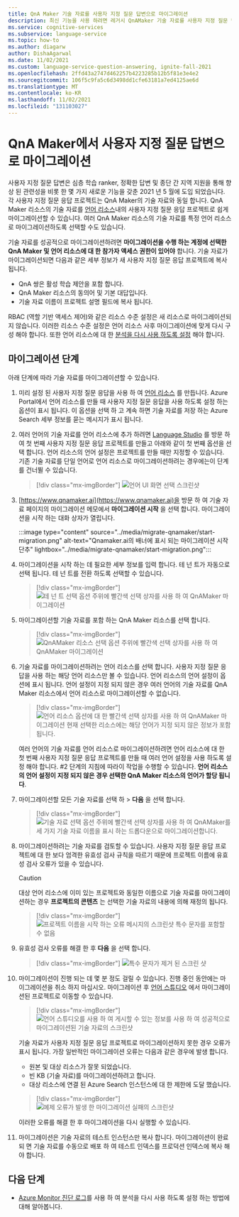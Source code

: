 ```yaml
---
title: QnA Maker 기술 자료를 사용자 지정 질문 답변으로 마이그레이션
description: 최신 기능을 사용 하려면 레거시 QnAMaker 기술 자료를 사용자 지정 질문 답변으로 마이그레이션합니다.
ms.service: cognitive-services
ms.subservice: language-service
ms.topic: how-to
ms.author: diagarw
author: DishaAgarwal
ms.date: 11/02/2021
ms.custom: language-service-question-answering, ignite-fall-2021
ms.openlocfilehash: 2ffd43a2747d462257b4223285b12b5f81e3e4e2
ms.sourcegitcommit: 106f5c9fa5c6d3498dd1cfe63181a7ed4125ae6d
ms.translationtype: MT
ms.contentlocale: ko-KR
ms.lasthandoff: 11/02/2021
ms.locfileid: "131103027"
---
```

# <a name="migrate-from-qna-maker-to-custom-question-answering"></a>QnA Maker에서 사용자 지정 질문 답변으로 마이그레이션

사용자 지정 질문 답변은 심층 학습 ranker, 정확한 답변 및 종단 간 지역 지원을 통해 향상 된 관련성을 비롯 한 몇 가지 새로운 기능을 갖춘 2021 년 5 월에 도입 되었습니다. 각 사용자 지정 질문 응답 프로젝트는 QnA Maker의 기술 자료와 동일 합니다. QnA Maker 리소스의 기술 자료를 [언어 리소스](https://aka.ms/create-language-resource)내의 사용자 지정 질문 응답 프로젝트로 쉽게 마이그레이션할 수 있습니다. 여러 QnA Maker 리소스의 기술 자료를 특정 언어 리소스로 마이그레이션하도록 선택할 수도 있습니다.

기술 자료를 성공적으로 마이그레이션하려면 **마이그레이션을 수행 하는 계정에 선택한 QnA Maker 및 언어 리소스에 대 한 참가자 액세스 권한이 있어야** 합니다. 기술 자료가 마이그레이션되면 다음과 같은 세부 정보가 새 사용자 지정 질문 응답 프로젝트에 복사 됩니다.

- QnA 쌍은 활성 학습 제안을 포함 합니다.
- QnA Maker 리소스의 동의어 및 기본 대답입니다.
- 기술 자료 이름이 프로젝트 설명 필드에 복사 됩니다.

RBAC (역할 기반 액세스 제어)와 같은 리소스 수준 설정은 새 리소스로 마이그레이션되지 않습니다. 이러한 리소스 수준 설정은 언어 리소스 사후 마이그레이션에 맞게 다시 구성 해야 합니다. 또한 언어 리소스에 대 한 [분석을 다시 사용 하도록 설정](analytics.md) 해야 합니다.

## <a name="steps-to-migrate"></a>마이그레이션 단계

아래 단계에 따라 기술 자료를 마이그레이션할 수 있습니다.

1. 미리 설정 된 사용자 지정 질문 응답을 사용 하 여 [언어 리소스](https://aka.ms/create-language-resource) 를 만듭니다. Azure Portal에서 언어 리소스를 만들 때 사용자 지정 질문 응답을 사용 하도록 설정 하는 옵션이 표시 됩니다. 이 옵션을 선택 하 고 계속 하면 기술 자료를 저장 하는 Azure Search 세부 정보를 묻는 메시지가 표시 됩니다.

2. 여러 언어의 기술 자료를 언어 리소스에 추가 하려면 [Language Studio](https://lanuage.azure.com) 를 방문 하 여 첫 번째 사용자 지정 질문 응답 프로젝트를 만들고 아래와 같이 첫 번째 옵션을 선택 합니다. 언어 리소스의 언어 설정은 프로젝트를 만들 때만 지정할 수 있습니다. 기존 기술 자료를 단일 언어로 언어 리소스로 마이그레이션하려는 경우에는이 단계를 건너뛸 수 있습니다.

   > [!div class="mx-imgBorder"]
   > ![언어 UI 화면 선택 스크린샷](../media/migrate-qnamaker/choose-language.png)

3. [https://www.qnamaker.ai](https://www.qnamaker.ai)을 방문 하 여 기술 자료 페이지의 마이그레이션 메모에서 **마이그레이션 시작** 을 선택 합니다. 마이그레이션을 시작 하는 대화 상자가 열립니다.

   :::image type="content" source="../media/migrate-qnamaker/start-migration.png" alt-text="Qnamaker.ai의 배너에 표시 되는 마이그레이션 시작 단추" lightbox="../media/migrate-qnamaker/start-migration.png":::

4. 마이그레이션을 시작 하는 데 필요한 세부 정보를 입력 합니다. 테 넌 트가 자동으로 선택 됩니다. 테 넌 트를 전환 하도록 선택할 수 있습니다.

   > [!div class="mx-imgBorder"]
   > ![테 넌 트 선택 옵션 주위에 빨간색 선택 상자를 사용 하 여 QnAMaker 마이그레이션](../media/migrate-qnamaker/tenant-selection.png)

5. 마이그레이션할 기술 자료를 포함 하는 QnA Maker 리소스를 선택 합니다.

   > [!div class="mx-imgBorder"]
   > ![QnAMaker 리소스 선택 옵션 주위에 빨간색 선택 상자를 사용 하 여 QnAMaker 마이그레이션](../media/migrate-qnamaker/select-resource.png)

6. 기술 자료를 마이그레이션하려는 언어 리소스를 선택 합니다. 사용자 지정 질문 응답을 사용 하는 해당 언어 리소스만 볼 수 있습니다. 언어 리소스의 언어 설정이 옵션에 표시 됩니다. 언어 설정이 지정 되지 않은 경우 여러 언어의 기술 자료를 QnA Maker 리소스에서 언어 리소스로 마이그레이션할 수 없습니다.

   > [!div class="mx-imgBorder"]
   > ![언어 리소스 옵션에 대 한 빨간색 선택 상자를 사용 하 여 QnAMaker 마이그레이션 현재 선택한 리소스에는 해당 언어가 지정 되지 않은 정보가 포함 됩니다.](../media/migrate-qnamaker/language-setting.png)

    여러 언어의 기술 자료를 언어 리소스로 마이그레이션하려면 언어 리소스에 대 한 첫 번째 사용자 지정 질문 응답 프로젝트를 만들 때 여러 언어 설정을 사용 하도록 설정 해야 합니다. #2 단계의 지침에 따라이 작업을 수행할 수 있습니다. **언어 리소스의 언어 설정이 지정 되지 않은 경우 선택한 QnA Maker 리소스의 언어가 할당 됩니다**.

7. 마이그레이션할 모든 기술 자료를 선택 하 > **다음** 을 선택 합니다.

   > [!div class="mx-imgBorder"]
   > ![기술 자료 선택 옵션 주위에 빨간색 선택 상자를 사용 하 여 QnAMaker를 세 가지 기술 자료 이름을 표시 하는 드롭다운으로 마이그레이션합니다.](../media/migrate-qnamaker/select-knowledge-bases.png)

8. 마이그레이션하려는 기술 자료를 검토할 수 있습니다. 사용자 지정 질문 응답 프로젝트에 대 한 보다 엄격한 유효성 검사 규칙을 따르기 때문에 프로젝트 이름에 유효성 검사 오류가 있을 수 있습니다. 

    > [!CAUTION]
    > 대상 언어 리소스에 이미 있는 프로젝트와 동일한 이름으로 기술 자료를 마이그레이션하는 경우 **프로젝트의 콘텐츠** 는 선택한 기술 자료의 내용에 의해 재정의 됩니다.

    > [!div class="mx-imgBorder"]
    > ![프로젝트 이름을 시작 하는 오류 메시지의 스크린샷 특수 문자를 포함할 수 없음](../media/migrate-qnamaker/special-characters.png)

9. 유효성 검사 오류를 해결 한 후 **다음** 을 선택 합니다.

    > [!div class="mx-imgBorder"]
    > ![특수 문자가 제거 된 스크린 샷](../media/migrate-qnamaker/validation-errors.png)

10. 마이그레이션이 진행 되는 데 몇 분 정도 걸릴 수 있습니다. 진행 중인 동안에는 마이그레이션을 취소 하지 마십시오. 마이그레이션 후 [언어 스튜디오](https://lanuage.azure.com) 에서 마이그레이션된 프로젝트로 이동할 수 있습니다.

    > [!div class="mx-imgBorder"]
    > ![언어 스튜디오를 사용 하 여 게시할 수 있는 정보를 사용 하 여 성공적으로 마이그레이션된 기술 자료의 스크린샷](../media/migrate-qnamaker/migration-success.png)

    기술 자료가 사용자 지정 질문 응답 프로젝트로 마이그레이션하지 못한 경우 오류가 표시 됩니다. 가장 일반적인 마이그레이션 오류는 다음과 같은 경우에 발생 합니다.
    
    - 원본 및 대상 리소스가 잘못 되었습니다.
    - 빈 KB (기술 자료)를 마이그레이션하려고 합니다.
    - 대상 리소스에 연결 된 Azure Search 인스턴스에 대 한 제한에 도달 했습니다.

    > [!div class="mx-imgBorder"]
    > ![예제 오류가 발생 한 마이그레이션 실패의 스크린샷](../media/migrate-qnamaker/migration-errors.png)

    이러한 오류를 해결 한 후 마이그레이션을 다시 실행할 수 있습니다.

11. 마이그레이션은 기술 자료의 테스트 인스턴스만 복사 합니다. 마이그레이션이 완료 되 면 기술 자료를 수동으로 배포 하 여 테스트 인덱스를 프로덕션 인덱스에 복사 해야 합니다.

## <a name="next-steps"></a>다음 단계

- [Azure Monitor 진단 로그](analytics.md)를 사용 하 여 분석을 다시 사용 하도록 설정 하는 방법에 대해 알아봅니다.
